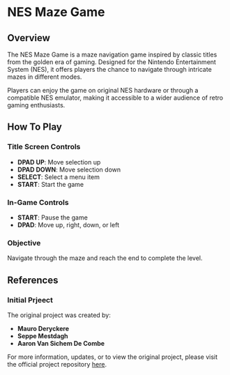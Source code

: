 # NES Maze Game

## Overview

The NES Maze Game is a maze navigation game inspired by classic titles from the golden era of gaming. Designed for the Nintendo Entertainment System (NES), it offers players the chance to navigate through intricate mazes in different modes.

Players can enjoy the game on original NES hardware or through a compatible NES emulator, making it accessible to a wider audience of retro gaming enthusiasts.

## How To Play

### Title Screen Controls

- **DPAD UP**: Move selection up
- **DPAD DOWN**: Move selection down
- **SELECT**: Select a menu item
- **START**: Start the game

### In-Game Controls

- **START**: Pause the game
- **DPAD**: Move up, right, down, or left

### Objective

Navigate through the maze and reach the end to complete the level.

## References

### Initial Prjeect

The original project was created by:

- **Mauro Deryckere**
- **Seppe Mestdagh**
- **Aaron Van Sichem De Combe**

For more information, updates, or to view the original project, please visit the official project repository [here](#https://github.com/thegamingnobody/AssemblyMaze).
